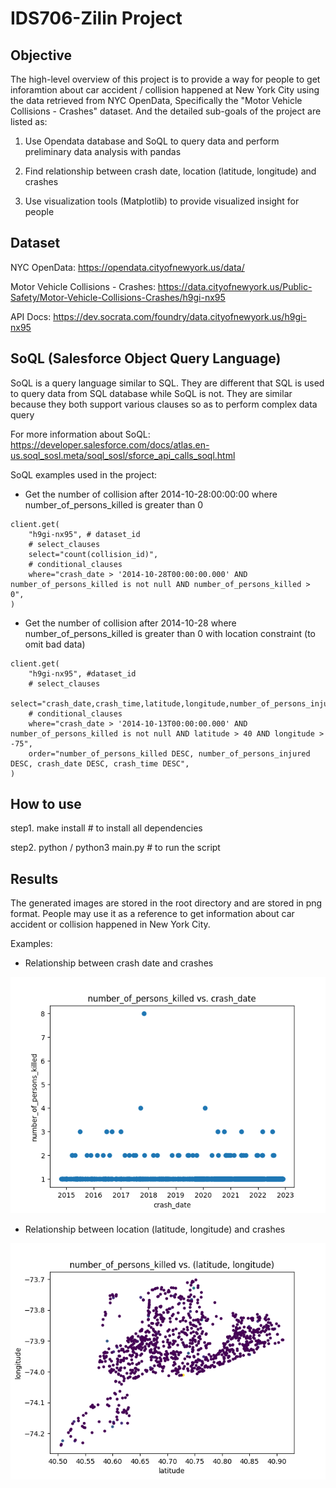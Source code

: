 # IDS706-Zilin Project

## Objective
The high-level overview of this project is to provide a way for people to get inforamtion about car accident / collision happened at New York City using the data retrieved from NYC OpenData, Specifically the "Motor Vehicle Collisions - Crashes" dataset. And the detailed sub-goals of the project are listed as:

1. Use Opendata database and SoQL to query data and perform preliminary data analysis with pandas

2. Find relationship between crash date, location (latitude, longitude) and crashes

3. Use visualization tools (Matplotlib) to provide visualized insight for people

## Dataset
NYC OpenData: https://opendata.cityofnewyork.us/data/

Motor Vehicle Collisions - Crashes: https://data.cityofnewyork.us/Public-Safety/Motor-Vehicle-Collisions-Crashes/h9gi-nx95

API Docs: https://dev.socrata.com/foundry/data.cityofnewyork.us/h9gi-nx95

## SoQL (Salesforce Object Query Language)
SoQL is a query language similar to SQL. They are different that SQL is used to query data from SQL database while SoQL is not. They are similar because they both support various clauses so as to perform complex data query

For more information about SoQL: https://developer.salesforce.com/docs/atlas.en-us.soql_sosl.meta/soql_sosl/sforce_api_calls_soql.html

SoQL examples used in the project:
- Get the number of collision after 2014-10-28:00:00:00 where number_of_persons_killed is greater than 0
```
client.get(
    "h9gi-nx95", # dataset_id
    # select_clauses
    select="count(collision_id)",
    # conditional_clauses
    where="crash_date > '2014-10-28T00:00:00.000' AND number_of_persons_killed is not null AND number_of_persons_killed > 0",
)
```

- Get the number of collision after 2014-10-28 where number_of_persons_killed is greater than 0 with location constraint (to omit bad data)
```
client.get(
    "h9gi-nx95", #dataset_id
    # select_clauses
    select="crash_date,crash_time,latitude,longitude,number_of_persons_injured,number_of_persons_killed",
    # conditional_clauses
    where="crash_date > '2014-10-13T00:00:00.000' AND number_of_persons_killed is not null AND latitude > 40 AND longitude > -75",
    order="number_of_persons_killed DESC, number_of_persons_injured DESC, crash_date DESC, crash_time DESC",
)
```

## How to use
step1. make install # to install all dependencies

step2. python / python3 main.py # to run the script

## Results
The generated images are stored in the root directory and are stored in png format. People may use it as a reference to get information about car accident or collision happened in New York City.

Examples:
- Relationship between crash date and crashes

![Diagram](./results/date_crashes.png)

- Relationship between location (latitude, longitude) and crashes

![Diagram](./results/location_crashes.png)
